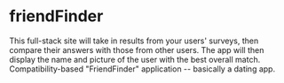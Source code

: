 # friendFinder


This full-stack site will take in results from your users' surveys, then compare their answers with those from other users. The app will then display the name and picture of the user with the best overall match.  Compatibility-based "FriendFinder" application -- basically a dating app. 
